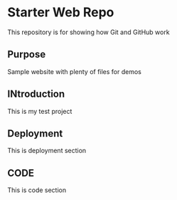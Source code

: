 # Starter Web Repo

This repository is for showing how Git and GitHub work

## Purpose

Sample website with plenty of files for demos

## INtroduction

This is my test project

## Deployment

This is deployment section

## CODE

This is code section

